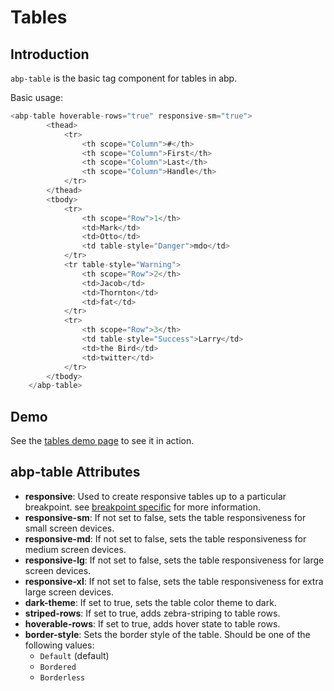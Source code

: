 # Tables

## Introduction

`abp-table` is the basic tag component for tables in abp.

Basic usage:

````csharp
<abp-table hoverable-rows="true" responsive-sm="true">
        <thead>
            <tr>
                <th scope="Column">#</th>
                <th scope="Column">First</th>
                <th scope="Column">Last</th>
                <th scope="Column">Handle</th>
            </tr>
        </thead>
        <tbody>
            <tr>
                <th scope="Row">1</th>
                <td>Mark</td>
                <td>Otto</td>
                <td table-style="Danger">mdo</td>
            </tr>
            <tr table-style="Warning">
                <th scope="Row">2</th>
                <td>Jacob</td>
                <td>Thornton</td>
                <td>fat</td>
            </tr>
            <tr>
                <th scope="Row">3</th>
                <td table-style="Success">Larry</td>
                <td>the Bird</td>
                <td>twitter</td>
            </tr>
        </tbody>
    </abp-table>
````



## Demo

See the [tables demo page](https://bootstrap-taghelpers.abp.io/Components/Tables) to see it in action.

## abp-table Attributes

- **responsive**: Used to create responsive tables up to a particular breakpoint. see [breakpoint specific](https://getbootstrap.com/docs/4.1/content/tables/#breakpoint-specific) for more information.
- **responsive-sm**: If not set to false, sets the table responsiveness for small screen devices.
- **responsive-md**: If not set to false, sets the table responsiveness for medium screen devices.
- **responsive-lg**: If not set to false, sets the table responsiveness for large screen devices.
- **responsive-xl**: If not set to false, sets the table responsiveness for extra large screen devices.
- **dark-theme**: If set to true, sets the table color theme to dark.
- **striped-rows**: If set to true, adds zebra-striping to table rows.
- **hoverable-rows**: If set to true, adds hover state to table rows.
- **border-style**: Sets the border style of the table. Should be one of the following values:
  - `Default` (default)
  - `Bordered`
  - `Borderless`
